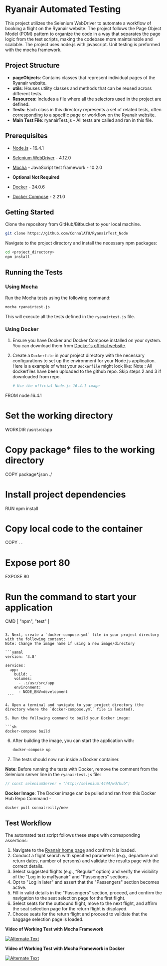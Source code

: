 
# Ryanair Automated Testing

This project utilizes the Selenium WebDriver to automate a workflow of booking a flight on the Ryanair website. The project follows the Page Object Model (POM) pattern to organize the code in a way that separates the page logic from the test scripts, making the codebase more maintainable and scalable. The project uses node.js with javascript. Unit testing is preformed with the mocha framework. 

## Project Structure

- **pageObjects**: Contains classes that represent individual pages of the Ryanair website.
- **utils**: Houses utility classes and methods that can be reused across different tests.
- **Resources**: Includes a file where all the selectors used in the project are defined.
- **Tests**: Each class in this directory represents a set of related tests, often corresponding to a specific page or workflow on the Ryanair website.
- **Main Test File**: ryanairTest.js - All tests are called and ran in this file.


## Prerequisites

- [Node.js](https://nodejs.org/) - 16.4.1
- [Selenium WebDriver](https://www.selenium.dev/) - 4.12.0
- [Mocha](https://mochajs.org/) - JavaScript test framework - 10.2.0

- **Optional Not Required** 
- [Docker](https://www.docker.com/) - 24.0.6
- [Docker Compose](https://www.docker.com/) - 2.21.0




## Getting Started

Clone the repository from GitHub/Bitbucket to your local machine.

```sh
git clone https://github.com/ConnalATU/RyanairTest_Node
```

Navigate to the project directory and install the necessary npm packages:

```sh
cd <project_directory>
npm install
```

## Running the Tests

### Using Mocha

Run the Mocha tests using the following command:

```sh
mocha ryanairtest.js
```

This will execute all the tests defined in the `ryanairtest.js` file.

### Using Docker

1. Ensure you have Docker and Docker Compose installed on your system. You can download them from [Docker's official website](https://www.docker.com/).
   
2. Create a `Dockerfile` in your project directory with the necessary configurations to set up the environment for your Node.js application. Here is a example of what your `Dockerfile` might look like: Note : All dockerfiles have been uploaded to the github repo. Skip steps 2 and 3 if downloaded from repo.

   ```dockerfile
   # Use the official Node.js 16.4.1 image
FROM node:16.4.1

# Set the working directory
WORKDIR /usr/src/app

# Copy package* files to the working directory
COPY package*.json ./

# Install project dependencies
RUN npm install

# Copy local code to the container
COPY . .

# Expose port 80
EXPOSE 80

# Run the command to start your application
CMD [ "npm", "test" ]

   ```

3. Next, create a `docker-compose.yml` file in your project directory with the following content:
 Note: Change The image name if using a new image/directory
   
 ```yamal
   version: '3.8'
   
   services:
     app:
       build: .
       volumes:
         - .:/usr/src/app
       environment:
         - NODE_ENV=development
    ```

4. Open a terminal and navigate to your project directory (the directory where the `docker-compose.yml` file is located).

5. Run the following command to build your Docker image:

   ```sh
   docker-compose build
   ```

6. After building the image, you can start the application with:

   ```sh
   docker-compose up
   ```

7. The tests should now run inside a Docker container. 


**Note**: Before running the tests with Docker, remove the comment from the Selenium server line in the `ryanairtest.js` file:

```javascript
// const seleniumServer = "http://selenium:4444/wd/hub";
```

**Docker Image**: The Docker image can be pulled and ran from this Docker Hub Repo Command - 

```
docker pull connalreilly/new
```


## Test Workflow

The automated test script follows these steps with corresponding assertions:

1. Navigate to the [Ryanair home page](https://www.ryanair.com/) and confirm it is loaded.
2. Conduct a flight search with specified parameters (e.g., departure and return dates, number of persons) and validate the results page with the correct details.
3. Select suggested flights (e.g., “Regular” option) and verify the visibility of the "Log in to myRyanair" and "Passengers" sections.
4. Opt to "Log in later" and assert that the "Passengers" section becomes active.
5. Fill in valid details in the "Passengers" section, proceed, and confirm the navigation to the seat selection page for the first flight.
6. Select seats for the outbound flight, move to the next flight, and affirm the seat selection page for the return flight is displayed.
7. Choose seats for the return flight and proceed to validate that the baggage selection page is loaded.

**Video of Working Test with Mocha Framework**

[![Alternate Text](https://img.youtube.com/vi/NZMK8TiMSVg/0.jpg)](https://www.youtube.com/watch?v=NZMK8TiMSVg)


**Video of Working Test with Mocha Framework in Docker**

[![Alternate Text](https://img.youtube.com/vi/dWCWvD0nRVA/0.jpg)](https://www.youtube.com/watch?v=dWCWvD0nRVA)




